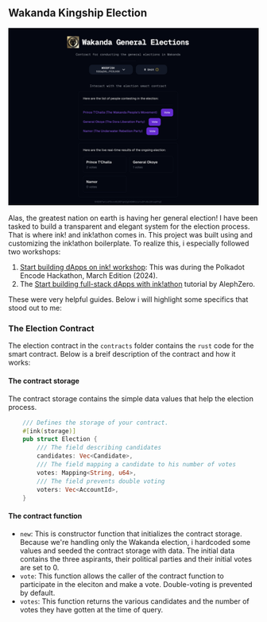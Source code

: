 ## Wakanda Kingship Election
<img src="https://github.com/thewoodfish/inkathon-x/blob/main/frontend/public/images/screen.png">

Alas, the greatest nation on earth is having her general election! I have been tasked to build a transparent and elegant system for the election process. 
That is where ink! and ink!athon comes in. This project was built using and customizing the ink!athon boilerplate. To realize this, i especially followed two workshops:
1. [Start building dApps on ink! workshop](https://www.youtube.com/watch?v=Ccbzavn98dw): This was during the Polkadot Encode Hackathon, March Edition (2024).
2. The [Start building full-stack dApps with ink!athon](https://www.youtube.com/watch?v=DA1pLk5--GE) tutorial by AlephZero.

These were very helpful guides.
Below i will highlight some specifics that stood out to me:

### The Election Contract
The election contract in the `contracts` folder contains the `rust` code for the smart contract. Below is a breif description of the contract and how it works:

#### The contract storage
The contract storage contains the simple data values that help the election process.
```rust
    /// Defines the storage of your contract.
    #[ink(storage)]
    pub struct Election {
        /// The field describing candidates
        candidates: Vec<Candidate>,
        /// The field mapping a candidate to his number of votes
        votes: Mapping<String, u64>,
        /// The field prevents double voting
        voters: Vec<AccountId>,
    }
```

#### The contract function
- `new`: This is constructor function that initializes the contract storage. Because we're handling only the Wakanda election, i hardcoded some values and seeded the contract storage with data. The initial data contains the three aspirants, their political parties and their initial votes are set to 0.
- `vote`: This function allows the caller of the contract function to participate in the eleciton and make a vote. Double-voting is prevented by default.
- `votes`: This function returns the various candidates and the number of votes they have gotten at the time of query.